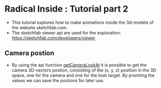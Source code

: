 # Radical Inside : Tutorial part 2

- This tutorial explores how to make animations inside the 3d-models of the website sketchfab.com.
- The sketchfab viewer api are used for the exploration: https://sketchfab.com/developers/viewer

##  Camera postion 
-  By using the api function [getCameraLookAt](https://sketchfab.com/developers/viewer/functions#api-getCameraLookAt) it is possible to get the camera 3D-vectors postion, consisting of the (x, y, z) position in the 3D space, one for the camera and one for the look target. By promting the values we can save the postions for later use. 
